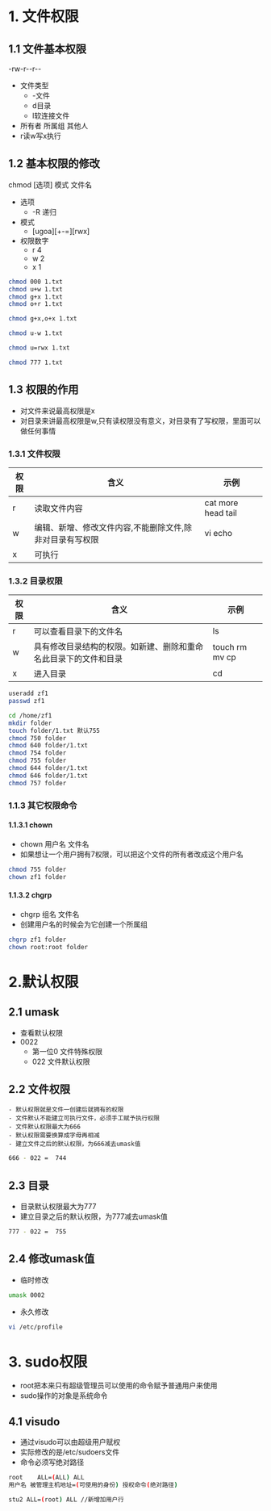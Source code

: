 # 1. 文件权限
## 1.1 文件基本权限
-rw-r--r--
- 文件类型
    - -文件
    - d目录
    - l软连接文件
- 所有者 所属组 其他人
- r读w写x执行
## 1.2 基本权限的修改
chmod [选项] 模式 文件名
- 选项
    - -R 递归
- 模式
    - [ugoa][+-=][rwx]
- 权限数字
    - r 4
    - w 2
    - x 1
```bash
chmod 000 1.txt
chmod u+w 1.txt
chmod g+x 1.txt
chmod o+r 1.txt

chmod g+x,o+x 1.txt

chmod u-w 1.txt

chmod u=rwx 1.txt

chmod 777 1.txt
```
## 1.3 权限的作用
- 对文件来说最高权限是x
- 对目录来讲最高权限是w,只有读权限没有意义，对目录有了写权限，里面可以做任何事情
### 1.3.1 文件权限
| 权限 | 含义 | 示例 |
| --- | --- | --- |
| r | 读取文件内容 | cat more head tail |
| w | 编辑、新增、修改文件内容,不能删除文件,除非对目录有写权限 | vi echo |
| x | 可执行 | |
### 1.3.2 目录权限
| 权限 | 含义 | 示例 |
| --- | --- | --- |
| r | 可以查看目录下的文件名 | ls |
| w | 具有修改目录结构的权限。如新建、删除和重命名此目录下的文件和目录 | touch rm mv cp |
| x | 进入目录 | cd |
```bash
useradd zf1
passwd zf1

cd /home/zf1
mkdir folder
touch folder/1.txt 默认755
chmod 750 folder 
chmod 640 folder/1.txt
chmod 754 folder 
chmod 755 folder  
chmod 644 folder/1.txt
chmod 646 folder/1.txt
chmod 757 folder
```
### 1.1.3 其它权限命令
#### 1.1.3.1 chown
- chown 用户名 文件名
- 如果想让一个用户拥有7权限，可以把这个文件的所有者改成这个用户名
```bash
chmod 755 folder
chown zf1 folder
```
#### 1.1.3.2 chgrp 
- chgrp 组名 文件名
- 创建用户名的时候会为它创建一个所属组
```bash
chgrp zf1 folder
chown root:root folder
```
# 2.默认权限
## 2.1 umask
- 查看默认权限
- 0022
    - 第一位0 文件特殊权限
    - 022 文件默认权限
## 2.2 文件权限
    - 默认权限就是文件一创建后就拥有的权限
    - 文件默认不能建立可执行文件，必须手工赋予执行权限
    - 文件默认权限最大为666
    - 默认权限需要换算成字母再相减
    - 建立文件之后的默认权限，为666减去umask值
```bash
666 - 022 =  744
```
## 2.3 目录
- 目录默认权限最大为777
- 建立目录之后的默认权限，为777减去umask值
```bash
777 - 022 =  755
```
## 2.4 修改umask值
- 临时修改
```bash
umask 0002
```
- 永久修改
```bash
vi /etc/profile
```
# 3. sudo权限
- root把本来只有超级管理员可以使用的命令赋予普通用户来使用
- sudo操作的对象是系统命令
## 4.1 visudo
- 通过visudo可以由超级用户赋权
- 实际修改的是/etc/sudoers文件
- 命令必须写绝对路径
```bash
root    ALL=(ALL) ALL
用户名 被管理主机地址=(可使用的身份) 授权命令(绝对路径)

stu2 ALL=(root) ALL //新增加用户行
```